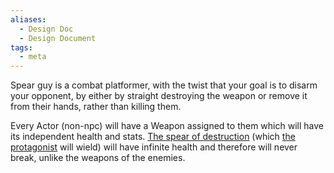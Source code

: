 ```yaml
---
aliases:
  - Design Doc
  - Design Document
tags:
  - meta
---
```


Spear guy is a combat platformer, with the twist that your goal is to disarm your opponent, by either by straight destroying the weapon or remove it from their hands, rather than killing them. 

Every Actor (non-npc) will have a Weapon assigned to them which will have its independent health and stats. [The spear of destruction](The-Spear-Of-Destruction.md) (which [the protagonist](Spear-guy.md) will wield) will have infinite health and therefore will never break, unlike the weapons of the enemies. 